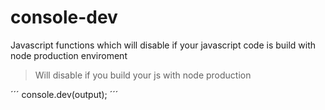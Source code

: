 # console-dev
Javascript functions which will disable if your javascript code is build with node production enviroment

> Will disable if you build your js with node production

´´´
console.dev(output);
´´´
